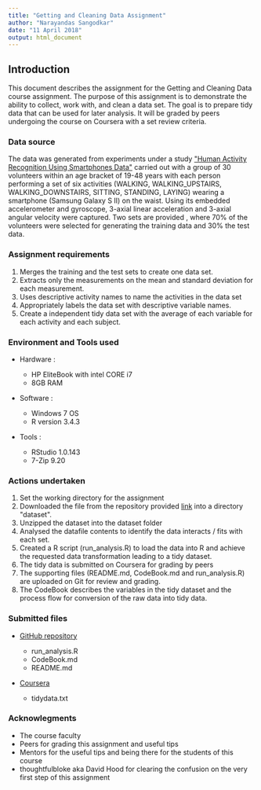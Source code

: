 ```yaml
---
title: "Getting and Cleaning Data Assignment"
author: "Narayandas Sangodkar"
date: "11 April 2018"
output: html_document
---
```


## Introduction
This document describes the assignment for the Getting and Cleaning Data course assignment. The purpose of this assignment is to demonstrate the ability to collect, work with, and clean a data set.
The goal is to prepare tidy data that can be used for later analysis. It will be graded by peers undergoing the course on Coursera with a set review criteria.

### Data source
The data was generated from experiments under a study ["Human Activity Recognition Using Smartphones  Data"](http://archive.ics.uci.edu/ml/datasets/Human+Activity+Recognition+Using+Smartphones) carried out with a group of 30 volunteers within an age bracket of 19-48 years with each person performing a set of six activities (WALKING, WALKING_UPSTAIRS, WALKING_DOWNSTAIRS, SITTING, STANDING, LAYING) wearing a smartphone (Samsung Galaxy S II) on the waist. Using its embedded accelerometer and gyroscope, 3-axial linear acceleration and 3-axial angular velocity were captured. Two sets are provided , where 70% of the volunteers were selected for generating the training data and 30% the test data. 

### Assignment requirements
1. Merges the training and the test sets to create one data set.
2. Extracts only the measurements on the mean and standard deviation for each measurement.
3. Uses descriptive activity names to name the activities in the data set
4. Appropriately labels the data set with descriptive variable names.
5. Create a independent tidy data set with the average of each variable for each activity and each subject.

### Environment and Tools used
* Hardware :
    + HP EliteBook with intel CORE i7
    + 8GB RAM
    
* Software :
    + Windows 7 OS
    + R version 3.4.3
    
* Tools :
    + RStudio 1.0.143
    + 7-Zip 9.20
    
### Actions undertaken
1. Set the working directory for the assignment
2. Downloaded the file from the repository provided [link](https://d396qusza40orc.cloudfront.net/getdata%2Fprojectfiles%2FUCI%20HAR%20Dataset.zip) into a directory "dataset". 
3. Unzipped the dataset into the dataset folder
4. Analysed the datafile contents to identify the data interacts / fits with each set.
5. Created a R script (run_analysis.R) to load the data into R and achieve the requested data transformation leading to a tidy dataset.
6. The tidy data is submitted on Coursera for grading by peers
7. The supporting files (README.md, CodeBook.md and run_analysis.R) are uploaded on Git for review and grading.
8. The CodeBook describes the variables in the tidy dataset and the process flow for conversion of the raw data into tidy data.

### Submitted files
* [GitHub repository](https://github.com/Narenvs/Coursera_tidydata_assignment)
    + run_analysis.R
    + CodeBook.md
    + README.md
    
* [Coursera](https://s3.amazonaws.com/coursera-uploads/peer-review/7ccd1c0af23bf5d94dcf49369c9fcb3a/tidydata.txt)
    + tidydata.txt
    
### Acknowlegments
* The course faculty
* Peers for grading this assignment and useful tips
* Mentors for the useful tips and being there for the students of this course
* thoughtfulbloke aka David Hood for clearing the confusion on the very first step of this assignment